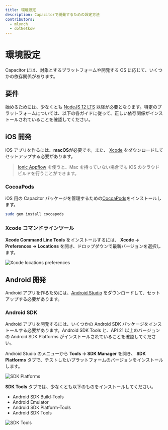 ```yaml
---
title: 環境設定
description: Capacitorで開発するための設定方法
contributors:
  - mlynch
  - dotNetkow
---
```


# 環境設定

Capacitor には、対象とするプラットフォームや開発する OS に応じて、いくつかの依存関係があります。

## 要件

始めるためには、少なくとも [NodeJS 12 LTS](https://nodejs.org) 以降が必要となります。特定のプラットフォームについては、以下の各ガイドに従って、正しい依存関係がインストールされていることを確認してください。

## iOS 開発

iOS アプリを作るには、**macOS**が必要です。また、 [Xcode](https://developer.apple.com/xcode/) をダウンロードしてセットアップする必要があります。

> [Ionic Appflow](http://ionicframework.com/appflow) を使うと、Mac を持っていない場合でも iOS のクラウドビルドを行うことができます。

### CocoaPods

iOS 用の Capacitor パッケージを管理するための[CocoaPods](https://cocoapods.org/)をインストールします。

```bash
sudo gem install cocoapods
```

### Xcode コマンドラインツール

**Xcode Command Line Tools** をインストールするには、 **Xcode -> Preferences -> Locations** を開き、ドロップダウンで最新バージョンを選択します。

![Xcode locations preferences](/assets/img/docs/ios/xcode-preferences-location.png)

## Android 開発

Android アプリを作るためには、[Android Studio](https://developer.android.com/studio/index.html) をダウンロードして、セットアップする必要があります。

### Android SDK

Android アプリを開発するには、いくつかの Android SDK パッケージをインストールする必要があります。Android SDK Tools と、API 21 以上のバージョンの Android SDK Platforms がインストールされていることを確認してください。

Android Studio のメニューから **Tools -> SDK Manager** を開き、 **SDK Platforms** タブで、テストしたいプラットフォームのバージョンをインストールします。

![SDK Platforms](/assets/img/docs/android/sdk-platforms.png)

**SDK Tools** タブでは、少なくとも以下のものをインストールしてください。

- Android SDK Build-Tools
- Android Emulator
- Android SDK Platform-Tools
- Android SDK Tools

![SDK Tools](/assets/img/docs/android/sdk-tools.png)
